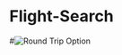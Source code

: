 # Flight-Search
#![Round Trip Option](https://user-images.githubusercontent.com/103368827/208938976-643cb51d-02c3-4cc2-868f-fda20abb965a.png)

